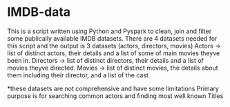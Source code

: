 # IMDB-data
This is a script written using Python and Pyspark to clean, join and filter some publically available IMDB datasets.
There are 4 datasets needed for this script and the output is 3 datasets (actors, directors, movies)
Actors -> list of distinct actors, their details and a list of some of main movies theyve been in.
Directors -> list of distinct directors, their details and a list of movies theyve directed.
Movies -> list of distinct movies, the details about them including their director, and a list of the cast

*these datasets are not comprehensive and have some limitations
Primary purpose is for searching common actors and finding most well known Titles 
